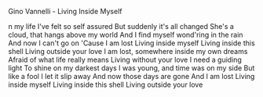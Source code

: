 Gino Vannelli - Living Inside Myself 



n my life
I've felt so self assured
But suddenly it's all changed
She's a cloud, that hangs above my world
And I find myself wond'ring in the rain
And now I can't go on
'Cause I am lost
Living inside myself
Living inside this shell
Living outside your love
I am lost, somewhere inside my own dreams
Afraid of what life really means
Living without your love
I need a guiding light
To shine on my darkest days
I was young, and time was on my side
But like a fool I let it slip away
And now those days are gone
And I am lost
Living inside myself
Living inside this shell
Living outside your love